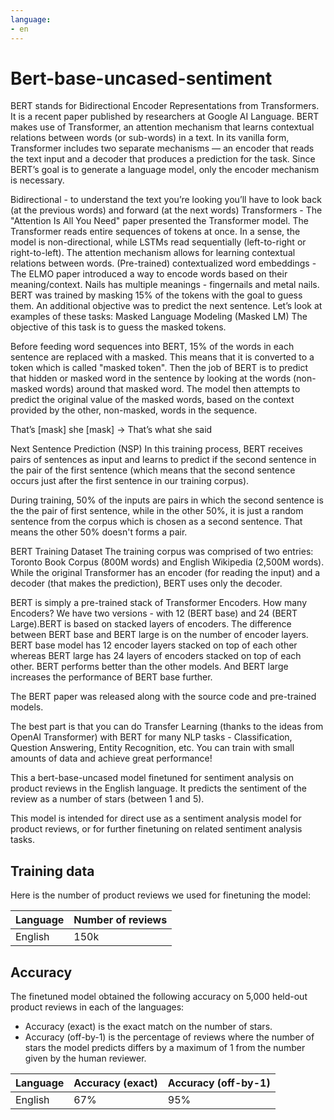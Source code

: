 ```yaml
---
language:
- en
---
```


# Bert-base-uncased-sentiment


BERT stands for Bidirectional Encoder Representations from Transformers. It is a recent paper published by researchers at Google AI Language. BERT makes use of Transformer, an attention mechanism that learns contextual relations between words (or sub-words) in a text. In its vanilla form, Transformer includes two separate mechanisms — an encoder that reads the text input and a decoder that produces a prediction for the task. Since BERT’s goal is to generate a language model, only the encoder mechanism is necessary.

Bidirectional - to understand the text you’re looking you’ll have to look back (at the previous words) and forward (at the next words)
Transformers - The "Attention Is All You Need" paper presented the Transformer model. The Transformer reads entire sequences of tokens at once. In a sense, the model is non-directional, while LSTMs read sequentially (left-to-right or right-to-left). The attention mechanism allows for learning contextual relations between words.
(Pre-trained) contextualized word embeddings - The ELMO paper introduced a way to encode words based on their meaning/context. Nails has multiple meanings - fingernails and metal nails. BERT was trained by masking 15% of the tokens with the goal to guess them. An additional objective was to predict the next sentence. Let’s look at examples of these tasks:
Masked Language Modeling (Masked LM)
The objective of this task is to guess the masked tokens.

Before feeding word sequences into BERT, 15% of the words in each sentence are replaced with a masked. This means that it is converted to a token which is called "masked token". Then the job of BERT is to predict that hidden or masked word in the sentence by looking at the words (non-masked words) around that masked word. The model then attempts to predict the original value of the masked words, based on the context provided by the other, non-masked, words in the sequence.

That’s [mask] she [mask] -> That’s what she said

Next Sentence Prediction (NSP)
In this training process, BERT receives pairs of sentences as input and learns to predict if the second sentence in the pair of the first sentence (which means that the second sentence occurs just after the first sentence in our training corpus).

During training, 50% of the inputs are pairs in which the second sentence is the the pair of first sentence, while in the other 50%, it is just a random sentence from the corpus which is chosen as a second sentence. That means the other 50% doesn't forms a pair.

BERT Training Dataset
The training corpus was comprised of two entries: Toronto Book Corpus (800M words) and English Wikipedia (2,500M words). While the original Transformer has an encoder (for reading the input) and a decoder (that makes the prediction), BERT uses only the decoder.

BERT is simply a pre-trained stack of Transformer Encoders. How many Encoders? We have two versions - with 12 (BERT base) and 24 (BERT Large).BERT is based on stacked layers of encoders. The difference between BERT base and BERT large is on the number of encoder layers. BERT base model has 12 encoder layers stacked on top of each other whereas BERT large has 24 layers of encoders stacked on top of each other. BERT performs better than the other models. And BERT large increases the performance of BERT base further.

The BERT paper was released along with the source code and pre-trained models.

The best part is that you can do Transfer Learning (thanks to the ideas from OpenAI Transformer) with BERT for many NLP tasks - Classification, Question Answering, Entity Recognition, etc. You can train with small amounts of data and achieve great performance!



This a bert-base-uncased model finetuned for sentiment analysis on product reviews in the English language. It predicts the sentiment of the review as a number of stars (between 1 and 5).

This model is intended for direct use as a sentiment analysis model for product reviews, or for further finetuning on related sentiment analysis tasks.

## Training data

Here is the number of product reviews we used for finetuning the model: 

| Language | Number of reviews |
| -------- | ----------------- |
| English  | 150k           |


## Accuracy

The finetuned model obtained the following accuracy on 5,000 held-out product reviews in each of the languages:

- Accuracy (exact) is the exact match on the number of stars.
- Accuracy (off-by-1) is the percentage of reviews where the number of stars the model predicts differs by a maximum of 1 from the number given by the human reviewer. 


| Language | Accuracy (exact) | Accuracy (off-by-1) |
| -------- | ---------------------- | ------------------- |
| English  | 67%                 | 95%



